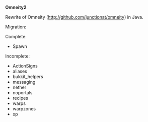 **Omneity2**

Rewrite of Omneity (http://github.com/junctionat/omneity) in Java.

Migration:

Complete:
* Spawn

Incomplete:
* ActionSigns
* aliases
* bukkit_helpers
* messaging
* nether
* noportals
* recipes
* warps
* warpzones
* xp

